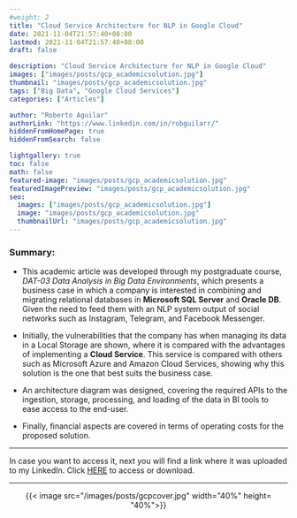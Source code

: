 ```yaml
---
#weight: 2
title: "Cloud Service Architecture for NLP in Google Cloud"
date: 2021-11-04T21:57:40+08:00
lastmod: 2021-11-04T21:57:40+08:00
draft: false

description: "Cloud Service Architecture for NLP in Google Cloud"
images: ["images/posts/gcp_academicsolution.jpg"]
thumbnail: "images/posts/gcp_academicsolution.jpg"
tags: ["Big Data", "Google Cloud Services"]
categories: ["Articles"]

author: "Roberto Aguilar"
authorLink: "https://www.linkedin.com/in/robguilarr/"
hiddenFromHomePage: true
hiddenFromSearch: false

lightgallery: true
toc: false
math: false
featured-image: "images/posts/gcp_academicsolution.jpg"
featuredImagePreview: "images/posts/gcp_academicsolution.jpg"
seo:
  images: ["images/posts/gcp_academicsolution.jpg"]
  image: "images/posts/gcp_academicsolution.jpg"
  thumbnailUrl: "images/posts/gcp_academicsolution.jpg"
---
```


### Summary:

- This academic article was developed through my postgraduate course, <i>DAT-03 Data Analysis in Big Data Environments</i>, which presents a business case in which a company is interested in combining and migrating relational databases in <b>Microsoft SQL Server</b> and <b>Oracle DB</b>. Given the need to feed them with an NLP system output of social networks such as Instagram, Telegram, and Facebook Messenger.

- Initially, the vulnerabilities that the company has when managing its data in a Local Storage are shown, where it is compared with the advantages of implementing a <b>Cloud Service</b>. This service is compared with others such as Microsoft Azure and Amazon Cloud Services, showing why this solution is the one that best suits the business case.

- An architecture diagram was designed, covering the required APIs to the ingestion, storage, processing, and loading of the data in BI tools to ease access to the end-user.

- Finally, financial aspects are covered in terms of operating costs for the proposed solution.

---

In case you want to access it, next you will find a link where it was uploaded to my LinkedIn. Click <a href="https://www.linkedin.com/in/robguilarr/overlay/1635470662045/single-media-viewer/">HERE</a> to access or download.

---

<p align=center>
    {{< image src="/images/posts/gcpcover.jpg" width="40%" height= "40%">}}
</p>

